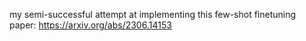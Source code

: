 my semi-successful attempt at implementing this few-shot finetuning paper: https://arxiv.org/abs/2306.14153
